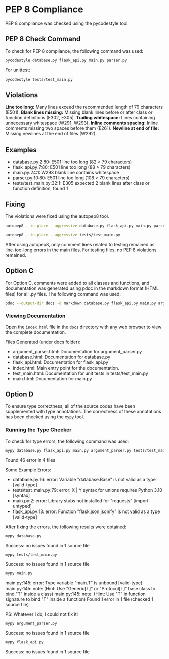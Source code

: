 # PEP 8 Compliance
PEP 8 compliance was checked using the pycodestyle tool.

## PEP 8 Check Command
To check for PEP 8 compliance, the following command was used:

```bash
pycodestyle database.py flask_api.py main.py parser.py
```

For unittest:

```bash
pycodestyle tests/test_main.py
```

## Violations

**Line too long:** Many lines exceed the recommended length of 79 characters (E501).
**Blank lines missing:** Missing blank lines before or after class or function definitions (E302, E305).
**Trailing whitespace:** Lines containing unnecessary whitespace (W291, W293).
**Inline comments spacing:** Inline comments missing two spaces before them (E261).
**Newline at end of file:** Missing newlines at the end of files (W292).

## Examples

* database.py:2:80: E501 line too long (82 > 79 characters)
* flask_api.py:7:80: E501 line too long (88 > 79 characters)
* main.py:24:1: W293 blank line contains whitespace
* parser.py:10:80: E501 line too long (108 > 79 characters)
* tests/test_main.py:32:1: E305 expected 2 blank lines after class or function definition, found 1

## Fixing

The violations were fixed using the autopep8 tool.

```bash
autopep8 --in-place --aggressive database.py flask_api.py main.py parser.py
```

```bash
autopep8 --in-place --aggressive tests/test_main.py
```

After using autopep8, only comment lines related to testing remained as line-too-long errors in the main files. For testing files, no PEP 8 violations remained.

## Option C

For Option C, comments were added to all classes and functions, and documentation was generated using pdoc in the markdown format (HTML files) for all .py files. The following command was used:

```bash
pdoc --output-dir docs -d markdown database.py flask_api.py main.py argument_parser.py tests/test_main.py
```

### Viewing Documentation
Open the `index.html` file in the `docs` directory with any web browser to view the complete documentation.

Files Generated (under docs folder):

* argument_parser.html: Documentation for argument_parser.py
* database.html: Documentation for database.py
* flask_api.html: Documentation for flask_api.py
* index.html: Main entry point for the documentation.
* test_main.html: Documentation for unit tests in tests/test_main.py
* main.html: Documentation for main.py

## Option D

To ensure type correctness, all of the source codes have been supplemented with type annotations. The correctness of these annotations has been checked using the `mypy` tool.

### Running the Type Checker
To check for type errors, the following command was used:

```bash
mypy database.py flask_api.py main.py argument_parser.py tests/test_main.py
```

Found 46 error in 4 files

Some Example Errors:

* database.py:16: error: Variable "database.Base" is not valid as a type  [valid-type]
* tests\test_main.py:79: error: X | Y syntax for unions requires Python 3.10  [syntax]
* main.py:2: error: Library stubs not installed for "requests"  [import-untyped]
* flask_api.py:13: error: Function "flask.json.jsonify" is not valid as a type  [valid-type]

After fixing the errors, the following results were obtained:

```bash
mypy database.py
```

Success: no issues found in 1 source file

```bash
mypy tests/test_main.py
```

Success: no issues found in 1 source file

```bash
mypy main.py
```

main.py:145: error: Type variable "main.T" is unbound  [valid-type]
main.py:145: note: (Hint: Use "Generic[T]" or "Protocol[T]" base class to bind "T" inside a class)
main.py:145: note: (Hint: Use "T" in function signature to bind "T" inside a function)
Found 1 error in 1 file (checked 1 source file) 

PS: Whatever I do, I could not fix it! 

```bash
mypy argument_parser.py
```

Success: no issues found in 1 source file

```bash
mypy flask_api.py
```

Success: no issues found in 1 source file